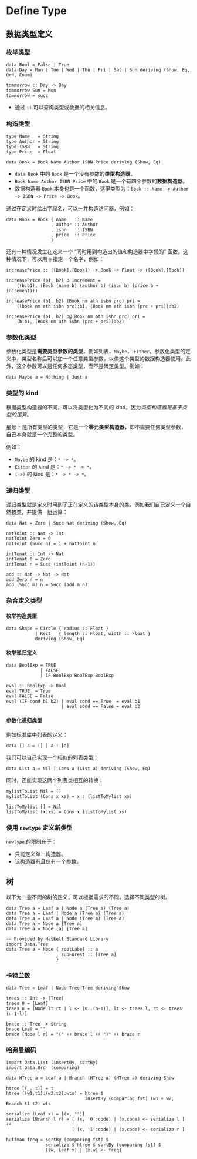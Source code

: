 # Define Type

## 数据类型定义

### 枚举类型

```
data Bool = False | True
data Day = Mon | Tue | Wed | Thu | Fri | Sat | Sun deriving (Show, Eq, Ord, Enum)

tommorrow :: Day -> Day
tommorrow Sun = Mon
tommorrow = succ
```

* 通过 `:i` 可以查询类型或数据的相关信息。

### 构造类型

```
type Name   = String
type Author = String 
type ISBN   = String
type Price  = Float

data Book = Book Name Author ISBN Price deriving (Show, Eq)
```

* `data Book` 中的 `Book` 是一个没有参数的**类型构造器**。
* `Book Name Author ISBN Price` 中的 `Book` 是一个有四个参数的**数据构造器**。
* 数据构造器 `Book` 本身也是一个函数，这里类型为：`Book :: Name -> Author -> ISBN -> Price -> Book`。

通过在定义时给出字段名，可以一并构造访问器，例如：

```
data Book = Book { name   :: Name
				 , author :: Author
				 , isbn   :: ISBN
				 , price  :: Price
				 }
```

还有一种情况发生在定义一个 “同时用到构造出的值和构造器中字段的” 函数。这种情况下，可以用 `@` 指定一个名字，例如：

```
increasePrice :: ([Book],[Book]) -> Book -> Float -> ([Book],[Book])

increasePrice (b1, b2) b increment = 
	((b:b1), (Book (name b) (author b) (isbn b) (price b + increment)))
	
increasePrice (b1, b2) (Book nm ath isbn prc) pri =
	((Book nm ath isbn prc):b1, (Book nm ath isbn (prc + pri)):b2)

increasePrice (b1, b2) b@(Book nm ath isbn prc) pri =
	(b:b1, (Book nm ath isbn (prc + pri)):b2)
```

### 参数化类型

参数化类型是**需要类型参数的类型**，例如列表，`Maybe`， `Either`。参数化类型的定义中，类型名称后可以加一个任意类型参数，以供这个类型的数据构造器使用。此外，这个参数可以是任何多态类型，而不是确定类型。例如：

```
data Maybe a = Nothing | Just a
```

### 类型的 kind

根据类型构造器的不同，可以将类型化为不同的 kind，因为*类型构造器是基于类型的运算*。

星号 `*` 是所有类型的类型，它是一个**零元类型构造器**，即不需要任何类型参数，自己本身就是一个完整的类型。

例如：

* `Maybe` 的 kind 是：`* -> *`。
* `Either` 的 kind 是：`* -> * -> *`。
* `(->)` 的 kind 是：`* -> * -> *`。

### 递归类型

递归类型就是定义时用到了正在定义的该类型本身的类。例如我们自己定义一个自然数类，并提供一组运算：

```
data Nat = Zero | Succ Nat deriving (Show, Eq)

natToint :: Nat -> Int
natToint Zero = 0
natToint (Succ n) = 1 + natToint n

intTonat :: Int -> Nat
intTonat 0 = Zero
intTonat n = Succ (intToint (n-1))

add :: Nat -> Nat -> Nat
add Zero n = n
add (Succ m) n = Succ (add m n)
```

### 杂合定义类型

#### 枚举构造类型

```
data Shape = Circle { radius :: Float }
           | Rect   { length :: Float, width :: Float }
           deriving (Show, Eq)
```

#### 枚举递归定义

```
data BoolExp = TRUE
			 | FALSE
			 | IF BoolExp BoolExp BoolExp

eval :: BoolExp -> Bool
eval TRUE  = True
eval FALSE = False 
eval (IF cond b1 b2) | eval cond == True  = eval b1
					 | eval cond == False = eval b2
```

#### 参数化递归类型

例如标准库中列表的定义：

```
data [] a = [] | a : [a]
```

我们可以自己实现一个相似的列表类型：

```
data List a = Nil | Cons a (List a) deriving (Show, Eq)
```

同时，还能实现这两个列表类相互的转换：

```
mylistToList Nil = []
mylistToList (Cons x xs) = x : (listToMylist xs)

listToMylist [] = Nil
listToMylist (x:xs) = Cons x (listToMylist xs)
```

### 使用 `newtype` 定义新类型

`newtype` 的限制在于：

* 只能定义单一构造器。
* 该构造器有且仅有一个参数。

## 树

以下为一些不同的树的定义，可以根据需求的不同，选择不同类型的树。

```
data Tree a = Leaf a | Node a (Tree a) (Tree a)
data Tree a = Leaf | Node a (Tree a) (Tree a)
data Tree a = Leaf a | Node (Tree a) (Tree a)
data Tree a = Node a [Tree a]
data Tree a = Node [a] [Tree a]

-- Provided by Haskell Standard Library
import Data.Tree
data Tree a = Node { rootLabel :: a
                   , subForest :: [Tree a]
				   }
```

### 卡特兰数

```
data Tree = Leaf | Node Tree Tree deriving Show

trees :: Int -> [Tree]
trees 0 = [Leaf]
trees n = [Node lt rt | l <- [0..(n-1)], lt <- trees l, rt <- trees (n-1-l)]

brace :: Tree -> String
brace Leaf = ""
brace (Node l r) = "(" ++ brace l ++ ")" ++ brace r
```

### 哈弗曼编码

```
import Data.List (insertBy, sortBy)
import Data.Ord  (comparing)

data HTree a = Leaf a | Branch (HTree a) (HTree a) deriving Show

htree [(_, t)] = t
htree ((w1,t1):(w2,t2):wts) = htree $
							  insertBy (comparing fst) (w1 + w2, Branch t1 t2) wts

serialize (Leaf x) = [(x, "")]
serialize (Branch l r) = [ (x, '0':code) | (x,code) <- serialize l ] ++ 
                         [ (x, '1':code) | (x,code) <- serialize r ]

huffman freq = sortBy (comparing fst) $ 
               serialize $ htree $ sortBy (comparing fst) $
			   [(w, Leaf x) | (x,w) <- freq]
```